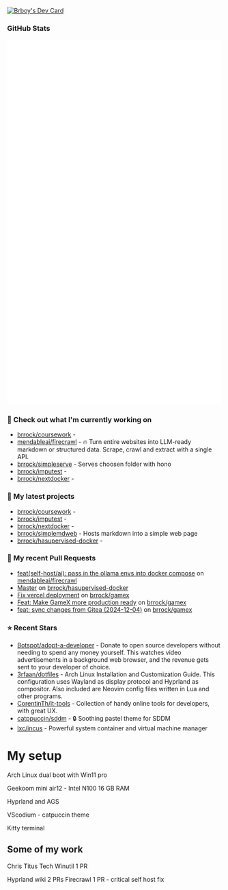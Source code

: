 <a href="https://app.daily.dev/brboy"><img src="https://api.daily.dev/devcards/v2/4Od30842NXiIC3it6dfHG.png?r=60c&type=default" width="356" alt="Brboy's Dev Card"/></a>
### GitHub Stats

<p align="left"><img src="https://raw.githubusercontent.com/brrock/brrock/main/github-metrics.svg" /></p>

### 👷 Check out what I'm currently working on

- [brrock/coursework](https://github.com/brrock/coursework) - 
- [mendableai/firecrawl](https://github.com/mendableai/firecrawl) - 🔥 Turn entire websites into LLM-ready markdown or structured data. Scrape, crawl and extract with a single API.
- [brrock/simpleserve](https://github.com/brrock/simpleserve) - Serves choosen folder with hono
- [brrock/imputest](https://github.com/brrock/imputest) - 
- [brrock/nextdocker](https://github.com/brrock/nextdocker) - 
### 🌱 My latest projects

- [brrock/coursework](https://github.com/brrock/coursework) - 
- [brrock/imputest](https://github.com/brrock/imputest) - 
- [brrock/nextdocker](https://github.com/brrock/nextdocker) - 
- [brrock/simplemdweb](https://github.com/brrock/simplemdweb) - Hosts markdown into a simple web page
- [brrock/hasupervised-docker](https://github.com/brrock/hasupervised-docker) - 
### 🔨 My recent Pull Requests

- [feat(self-host/ai): pass in the ollama envs into docker compose](https://github.com/mendableai/firecrawl/pull/1269) on [mendableai/firecrawl](https://github.com/mendableai/firecrawl)
- [Master](https://github.com/brrock/hasupervised-docker/pull/1) on [brrock/hasupervised-docker](https://github.com/brrock/hasupervised-docker)
- [Fix vercel deployment](https://github.com/brrock/gamex/pull/94) on [brrock/gamex](https://github.com/brrock/gamex)
- [Feat: Make  GameX more production ready](https://github.com/brrock/gamex/pull/93) on [brrock/gamex](https://github.com/brrock/gamex)
- [feat: sync changes from Gitea (2024-12-04)](https://github.com/brrock/gamex/pull/92) on [brrock/gamex](https://github.com/brrock/gamex)
### ⭐ Recent Stars

- [Botspot/adopt-a-developer](https://github.com/Botspot/adopt-a-developer) - Donate to open source developers without needing to spend any money yourself. This watches video advertisements in a background web browser, and the revenue gets sent to your developer of choice.
- [3rfaan/dotfiles](https://github.com/3rfaan/dotfiles) - Arch Linux Installation and Customization Guide. This configuration uses Wayland as display protocol and Hyprland as compositor. Also included are Neovim config files written in Lua and other programs.
- [CorentinTh/it-tools](https://github.com/CorentinTh/it-tools) - Collection of handy online tools for developers, with great UX. 
- [catppuccin/sddm](https://github.com/catppuccin/sddm) -  🔒 Soothing pastel theme for SDDM
- [lxc/incus](https://github.com/lxc/incus) - Powerful system container and virtual machine manager 
# My setup

Arch Linux dual boot with Win11 pro

Geekoom mini air12 - Intel N100 16 GB RAM

Hyprland and AGS 

VScodium - catpuccin theme

Kitty terminal

## Some of my work

Chris Titus Tech Winutil 1 PR

Hyprland wiki 2 PRs
Firecrawl 1 PR - critical self host fix
